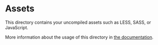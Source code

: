# Assets

This directory contains your uncompiled assets such as LESS, SASS, or JavaScript.

More information about the usage of this directory in [the documentation](https://nuxtjs.org/guide/assets#webpacked).
